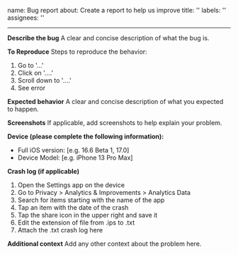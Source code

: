 name: Bug report
about: Create a report to help us improve
title: ''
labels: ''
assignees: ''

---

**Describe the bug**
A clear and concise description of what the bug is.

**To Reproduce**
Steps to reproduce the behavior:
1. Go to '...'
2. Click on '....'
3. Scroll down to '....'
4. See error

**Expected behavior**
A clear and concise description of what you expected to happen.

**Screenshots**
If applicable, add screenshots to help explain your problem.

**Device (please complete the following information):**
 - Full iOS version: [e.g. 16.6 Beta 1, 17.0]
 - Device Model: [e.g. iPhone 13 Pro Max]

**Crash log (if applicable)**
1. Open the Settings app on the device
2. Go to Privacy > Analytics & Improvements > Analytics Data
3. Search for items starting with the name of the app
4. Tap an item with the date of the crash
5. Tap the share icon in the upper right and save it
6. Edit the extension of file from .ips to .txt
7. Attach the .txt crash log here

**Additional context**
Add any other context about the problem here.

